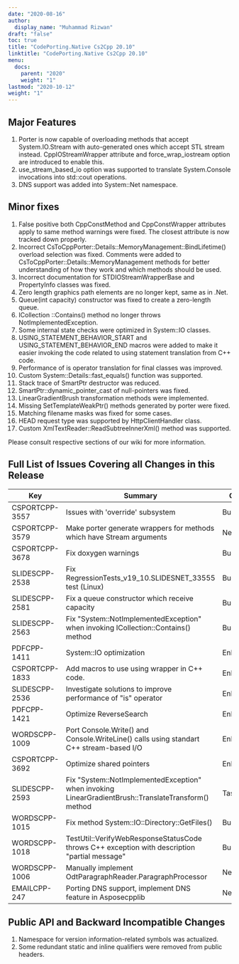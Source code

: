 ```yaml
---
date: "2020-08-16"
author:
  display_name: "Muhammad Rizwan"
draft: "false"
toc: true
title: "CodePorting.Native Cs2Cpp 20.10"
linktitle: "CodePorting.Native Cs2Cpp 20.10"
menu:
  docs:
    parent: "2020"
    weight: "1"
lastmod: "2020-10-12"
weight: "1"
---
```


## Major Features
1. Porter is now capable of overloading methods that accept System.IO.Stream with auto-generated ones which accept STL stream instead. CppIOStreamWrapper attribute and force\_wrap\_iostream option are introduced to enable this.
2. use\_stream\_based\_io option was supported to translate System.Console invocations into std::cout operations.
3. DNS support was added into System::Net namespace.

## Minor fixes
1. False positive both CppConstMethod and CppConstWrapper attributes apply to same method warnings were fixed. The closest attribute is now tracked down properly.
2. Incorrect CsToCppPorter::Details::MemoryManagement::BindLifetime() overload selection was fixed. Comments were added to CsToCppPorter::Details::MemoryManagement methods for better understanding of how they work and which methods should be used.
3. Incorrect documentation for STDIOStreamWrapperBase and PropertyInfo classes was fixed.
4. Zero length graphics path elements are no longer kept, same as in .Net.
5. Queue(int capacity) constructor was fixed to create a zero-length queue.
6. ICollection <T>::Contains() method no longer throws NotImplementedException.
7. Some internal state checks were optimized in System::IO classes.
8. USING\_STATEMENT\_BEHAVIOR\_START and USING\_STATEMENT\_BEHAVIOR\_END macros were added to make it easier invoking the code related to using statement translation from C++ code.
9. Performance of is operator translation for final classes was improved.
10. Custom System::Details::fast\_equals() function was supported.
11. Stack trace of SmartPtr destructor was reduced.
12. SmartPtr::dynamic\_pointer\_cast of null-pointers was fixed.
13. LinearGradientBrush transformation methods were implemented.
14. Missing SetTemplateWeakPtr() methods generated by porter were fixed.
15. Matching filename masks was fixed for some cases.
16. HEAD request type was supported by HttpClientHandler class.
17. Custom XmlTextReader::ReadSubtreeInnerXml() method was supported.

Please consult respective sections of our wiki for more information.

## Full List of Issues Covering all Changes in this Release

|   Key |   Summary |   Category |
| --- | --- | --- |
| CSPORTCPP-3557 | Issues with &#39;override&#39; subsystem | Bug |
| CSPORTCPP-3579 | Make porter generate wrappers for methods which have Stream arguments | New feature |
| CSPORTCPP-3678 | Fix doxygen warnings | Bug |
| SLIDESCPP-2538 | Fix RegressionTests\_v19\_10.SLIDESNET\_33555 test (Linux) | Bug |
| SLIDESCPP-2581 | Fix a queue constructor which receive capacity | Bug |
| SLIDESCPP-2563 | Fix &quot;System::NotImplementedException&quot; when invoking ICollection<T>::Contains() method | Bug
| PDFCPP-1411 | System::IO optimization | Enhancement |
| CSPORTCPP-1833 | Add macros to use using wrapper in C++ code. | Enhancement |
| SLIDESCPP-2536 | Investigate solutions to improve performance of &quot;is&quot; operator | Enhancement |
| PDFCPP-1421 | Optimize ReverseSearch | Enhancement |
| WORDSCPP-1009 | Port Console.Write() and Console.WriteLine() calls using standart C++ stream-based I/O | Enhancement |
| CSPORTCPP-3692 | Optimize shared pointers | Enhancement |
| SLIDESCPP-2593 | Fix &quot;System::NotImplementedException&quot; when invoking LinearGradientBrush::TranslateTransform() method | Task |
| WORDSCPP-1015 | Fix method System::IO::Directory::GetFiles() | Bug |
| WORDSCPP-1018 | TestUtil::VerifyWebResponseStatusCode throws C++ exception with description &quot;partial message&quot; | Bug |
| WORDSCPP-1006 | Manually implement OdtParagraphReader.ParagraphProcessor | New feature |
| EMAILCPP-247 | Porting DNS support, implement DNS feature in Asposecpplib | New feature |

## Public API and Backward Incompatible Changes
1. Namespace for version information-related symbols was actualized.
2. Some redundant static and inline qualifiers were removed from public headers.
